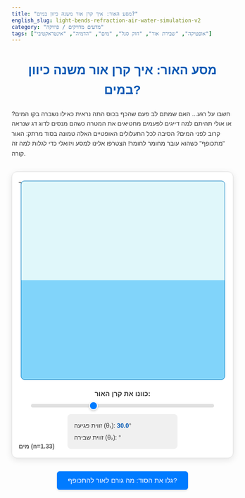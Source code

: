```yaml
---
title: "מסע האור: איך קרן אור משנה כיוון במים?"
english_slug: light-bends-refraction-air-water-simulation-v2
category: "מדעים מדויקים / פיזיקה"
tags: ["אופטיקה", "שבירת אור", "חוק סנל", "מים", "הדמיה", "אינטראקטיבי"]
---
```

# מסע האור: איך קרן אור משנה כיוון במים?

<p>חשבו על רגע... האם שמתם לב פעם שהכף בכוס התה נראית כאילו נשברה בקו המים? או אולי תהיתם למה דייגים לפעמים מחטיאים את המטרה כשהם מנסים לדוג דג שנראה קרוב לפני המים? הסיבה לכל התעלולים האופטיים האלה טמונה בסוד מרתק: האור "מתכופף" כשהוא עובר מחומר לחומר! הצטרפו אלינו למסע ויזואלי כדי לגלות למה זה קורה.</p>

<div id="simulation-container">
    <div class="media-labels">
        <span class="media-label top-label">אוויר (n=1.0)</span>
        <span class="media-label bottom-label">מים (n=1.33)</span>
    </div>
    <canvas id="refractionCanvas"></canvas>
    <div id="controls">
        <label for="angleSlider">כוונו את קרן האור:</label>
        <input type="range" id="angleSlider" min="0" max="89.9" value="30" step="0.1">
        <div id="angleDisplay">
            <p>זווית פגיעה (&theta;₁): <span id="incidenceAngle">30.0</span>°</p>
            <p>זווית שבירה (&theta;₂): <span id="refractionAngle"></span>°</p>
        </div>
    </div>
</div>

<style>
    :root {
        --color-air: #e0f7fa; /* Light cyan */
        --color-water: #81d4fa; /* Light blue */
        --color-boundary: #0277bd; /* Darker blue */
        --color-normal: #555; /* Grey */
        --color-ray: #ffab00; /* Amber */
        --color-ray-glow: rgba(255, 171, 0, 0.5);
        --color-control: #00bcd4; /* Cyan */
        --color-text: #333; /* Dark grey */
        --color-bg-container: #ffffff; /* White */
        --color-border: #e0e0e0; /* Light grey */
        --color-button-bg: #007bff; /* Blue */
        --color-button-hover: #0056b3; /* Darker blue */
    }

    body {
        font-family: 'Arial', sans-serif;
        line-height: 1.6;
        color: var(--color-text);
    }

    h1, h2 {
        color: var(--color-button-hover);
        text-align: center;
        margin-bottom: 20px;
    }

    #simulation-container {
        margin: 30px auto;
        text-align: center;
        max-width: 700px; /* Slightly narrower for focus */
        border: 1px solid var(--color-border);
        border-radius: 12px; /* More rounded corners */
        padding: 20px;
        background-color: var(--color-bg-container);
        box-shadow: 0 4px 15px rgba(0, 0, 0, 0.1); /* Subtle shadow */
        position: relative; /* Needed for absolute positioning of labels */
    }

     .media-labels {
        position: absolute;
        top: 0;
        left: 0;
        width: 100%;
        height: 100%; /* Cover the canvas area */
        pointer-events: none; /* Allow clicks/drags on canvas below */
        z-index: 1; /* Ensure labels are above background but below rays */
    }

    .media-label {
        position: absolute;
        left: 15px; /* Adjust positioning */
        font-size: 1em;
        font-weight: bold;
        color: var(--color-text);
        opacity: 0.8;
        text-shadow: 1px 1px 2px rgba(255,255,255,0.5);
    }

    .top-label {
         top: 15px;
    }

    .bottom-label {
         bottom: 15px;
    }


    #refractionCanvas {
        width: 100%;
        height: 450px; /* Slightly increased height */
        display: block; /* Remove extra space below canvas */
        margin: 0 auto;
        border: 1px solid var(--color-boundary);
        border-radius: 8px; /* Match container rounding */
        background: linear-gradient(to bottom, var(--color-air) 0%, var(--color-air) 50%, var(--color-water) 50%, var(--color-water) 100%);
        cursor: grab;
        position: relative; /* Needed for drawing context */
        z-index: 2; /* Ensure canvas drawings are above background/labels */
    }

    #refractionCanvas:active {
        cursor: grabbing;
    }

    #controls {
        margin-top: 20px;
        display: flex;
        flex-direction: column;
        align-items: center;
    }

    #controls label {
        margin-bottom: 8px;
        font-weight: bold;
        font-size: 1.1em;
    }

    #controls input[type="range"] {
        width: 90%; /* Wider slider */
        margin-bottom: 15px;
        -webkit-appearance: none; /* Remove default styling */
        appearance: none;
        height: 8px;
        background: var(--color-border);
        border-radius: 5px;
        outline: none;
        transition: opacity .2s;
    }

    #controls input[type="range"]::-webkit-slider-thumb {
        -webkit-appearance: none;
        appearance: none;
        width: 20px;
        height: 20px;
        background: var(--color-button-bg);
        border-radius: 50%;
        cursor: pointer;
        border: 2px solid var(--color-bg-container);
        box-shadow: 0 2px 5px rgba(0, 0, 0, 0.2);
        transition: background-color 0.3s ease, box-shadow 0.3s ease;
    }

    #controls input[type="range"]::-moz-range-thumb {
        width: 20px;
        height: 20px;
        background: var(--color-button-bg);
        border-radius: 50%;
        cursor: pointer;
        border: 2px solid var(--color-bg-container);
        box-shadow: 0 2px 5px rgba(0, 0, 0, 0.2);
        transition: background-color 0.3s ease, box-shadow 0.3s ease;
    }

     #controls input[type="range"]:hover::-webkit-slider-thumb {
         background-color: var(--color-button-hover);
         box-shadow: 0 2px 8px rgba(0, 0, 0, 0.3);
     }

      #controls input[type="range"]:hover::-moz-range-thumb {
         background-color: var(--color-button-hover);
         box-shadow: 0 2px 8px rgba(0, 0, 0, 0.3);
     }


    #angleDisplay {
        text-align: left;
        min-width: 220px; /* Ensure consistent width */
        background-color: #f0f0f0;
        padding: 10px 15px;
        border-radius: 8px;
        font-size: 1em;
    }

    #angleDisplay p {
        margin: 5px 0;
        font-size: 1em;
        color: var(--color-text);
    }

    #angleDisplay span {
        font-weight: bold;
        color: var(--color-button-hover);
    }


    #explanation-button {
        display: block;
        margin: 30px auto 20px auto; /* More space */
        padding: 12px 25px; /* Larger button */
        font-size: 1.1em;
        cursor: pointer;
        border: none;
        border-radius: 6px;
        background-color: var(--color-button-bg);
        color: white;
        transition: background-color 0.3s ease, transform 0.1s ease;
        box-shadow: 0 2px 5px rgba(0, 0, 0, 0.1);
    }

    #explanation-button:hover {
        background-color: var(--color-button-hover);
        box-shadow: 0 3px 8px rgba(0, 0, 0, 0.2);
    }

    #explanation-button:active {
        transform: scale(0.98);
    }

    #explanation {
        margin-top: 20px;
        padding: 20px;
        border: 1px solid var(--color-border);
        border-radius: 12px;
        background-color: var(--color-bg-container);
        box-shadow: 0 2px 10px rgba(0, 0, 0, 0.08);
    }

    #explanation h2 {
        color: var(--color-button-hover);
        margin-top: 15px;
        margin-bottom: 10px;
        font-size: 1.4em;
        border-bottom: 1px solid var(--color-border);
        padding-bottom: 5px;
    }

    #explanation p {
        margin-bottom: 12px;
        line-height: 1.7;
        color: var(--color-text);
    }

     #explanation ul {
         margin-bottom: 12px;
         padding-left: 20px;
     }

     #explanation li {
         margin-bottom: 5px;
     }

    #explanation strong {
        color: var(--color-button-hover);
    }

    /* Add more responsive adjustments if needed */
    @media (max-width: 600px) {
        #simulation-container {
            padding: 15px;
        }
        #controls input[type="range"] {
            width: 95%;
        }
        #explanation-button {
            padding: 10px 20px;
            font-size: 1em;
        }
         #explanation h2 {
            font-size: 1.2em;
        }
    }

</style>

<button id="explanation-button">גלו את הסוד: מה גורם לאור להתכופף?</button>

<div id="explanation" style="display: none;">
    <h2>מה קורה כאן בעצם? הכירו את "שבירת האור"</h2>
    <p><strong>שבירת אור (Refraction)</strong> היא הפלא הפיזיקלי שגורם לקרן אור לשנות את מסלולה בדיוק ברגע שהיא עוברת מתווך שקוף אחד (כמו האוויר שמעלינו) לתווך שקוף אחר (כמו המים, הזכוכית, או אפילו העדשה במשקפיים שלכם!). זה כאילו האור מקבל "הוראה" להתכופף בנקודת המעבר.</p>

    <h2>למה האור מתכופף בכלל?</h2>
    <p>הסיבה הפשוטה והמדהימה היא ש<strong>האור נע במהירות שונה בחומרים שונים</strong>! בריק (כמו בחלל החיצון), האור טס במהירות שיא של כ-300,000 קילומטר בשנייה – זו המהירות האולטימטיבית שלו. אבל כשהוא נכנס לחומר כמו אוויר, מים או זכוכית, הוא פוגש מולקולות ומאט! מידת ההאטה תלויה בצפיפות האופטית של החומר. שינוי המהירות הזה, שקורה באופן מיידי על פני השטח המפריד בין החומרים, הוא שגורם לקרן האור "להתעקם".</p>

    <h2>איך מודדים את ה"עצלות" של האור בחומר? מקדם השבירה בא לעזרה!</h2>
    <p>כדי לתאר כמה האור מאט בחומר מסוים, משתמשים ב<strong>מקדם שבירה (Refractive Index)</strong>, שמסומן לרוב באות n. זהו פשוט יחס בין מהירות האור בריק (c) למהירות האור בחומר (v): n = c / v.</p>
    <ul>
        <li>לריק יש מקדם שבירה של 1 (הכי מהיר!).</li>
        <li>לאוויר יש מקדם שבירה קרוב מאוד ל-1 (האור עדיין טס כמעט במהירות שיא).</li>
        <li>למים יש מקדם שבירה של כ-1.33 (האור מאט באופן משמעותי).</li>
        <li>לזכוכית יש מקדם שבירה של כ-1.5, ואפילו יותר לאבני יהלום (שם האור מאט מאוד!).</li>
    </ul>
    <p>ככל שמקדם השבירה גבוה יותר, כך האור נע לאט יותר באותו חומר, והחומר נחשב "צפוף אופטית" יותר.</p>

    <h2>החוק שמסדר את הכל: חוק סנל</h2>
    <p>הקשר המדויק בין זווית הכניסה של האור לזווית היציאה שלו בצד השני מתואר על ידי נוסחה אלגנטית שנקראת <strong>חוק סנל (Snell's Law)</strong>:</p>
    <p>n₁ * sin(θ₁) = n₂ * sin(θ₂)</p>
    <p>במילים פשוטות:</p>
    <ul>
        <li>n₁ הוא מקדם השבירה של החומר ממנו מגיע האור.</li>
        <li>θ₁ היא <strong>זווית הפגיעה</strong> (הזווית בין קרן האור הנכנסת לבין קו דמיוני ישר שנקרא ה<strong>נורמל</strong> - אנך למשטח).</li>
        <li>n₂ הוא מקדם השבירה של החומר אליו האור עובר.</li>
        <li>θ₂ היא <strong>זווית השבירה</strong> (הזווית בין קרן האור היוצאת לבין הנורמל בתוך החומר השני).</li>
    </ul>
    <p>הסימולציה שלמעלה מציגה בדיוק את הפעולה של חוק זה. נסו לשחק עם הזווית וראו כיצד הנוסחה "מתקיימת" מול עיניכם!</p>

    <h2>מאוויר למים: למה האור נשבר "לכיוון הנורמל"?</h2>
    <p>בסימולציה שלנו, האור עובר מאוויר (n₁ ≈ 1) למים (n₂ ≈ 1.33). כלומר, הוא עובר מתווך אופטי "דליל" (מהיר לאור) לתווך אופטי "צפוף" (איטי יותר לאור). לפי חוק סנל: sin(θ₂) = (n₁ / n₂) * sin(θ₁).</p>
    <p>מכיוון ש- n₁ קטן מ- n₂, היחס n₁ / n₂ קטן מ-1. לכן, sin(θ₂) חייב להיות קטן יותר מ- sin(θ₁). עבור זוויות בין 0 ל-90 מעלות (כמו שיש לנו כאן), ככל שהזווית קטנה יותר, כך הסינוס שלה קטן יותר. המסקנה היא ש- <strong>θ₂ קטנה מ- θ₁</strong>! זה בדיוק מה שאתם רואים בסימולציה: קרן האור הנשברת מתכופפת (נשברת) לכיוון קו הנורמל (האנך).</p>
     <p>אם הייתם שולחים קרן אור מתוך המים החוצה לאוויר, היה קורה ההפך: האור היה עובר מתווך צפוף לדליל, מהירותו הייתה גדלה, והוא היה נשבר <strong>התרחקות מהנורמל</strong> (n₁ * sin(θ₁) = n₂ * sin(θ₂), הפעם n₁ הוא 1.33 ו- n₂ הוא 1, כך שהיחס n₁/n₂ גדול מ-1, sin(θ₂) > sin(θ₁), ו- θ₂ > θ₁).</p>


    <h2>ראו זאת בעצמכם!</h2>
    <p>הסימולציה מאפשרת לכם לשלוט בזווית הפגיעה ולראות כיצד זווית השבירה משתנה בהתאם לחוק סנל. שימו לב במיוחד מה קורה כשהאור פוגע בניצב למשטח (זווית פגיעה 0°) - האם הוא נשבר?</p>
</div>

<script>
    const canvas = document.getElementById('refractionCanvas');
    const ctx = canvas.getContext('2d');
    const angleSlider = document.getElementById('angleSlider');
    const incidenceAngleSpan = document.getElementById('incidenceAngle');
    const refractionAngleSpan = document.getElementById('refractionAngle');
    const explanationButton = document.getElementById('explanation-button');
    const explanationDiv = document.getElementById('explanation');

    // Refractive indices
    const n1_air = 1.0;
    const n2_water = 1.33; // Using a slightly more common value than 1.333

    // Simulation constants
    let W, H; // Canvas width and height
    let originX, originY; // Point where ray hits the boundary
    const boundaryY = 0.5; // Boundary is at 50% of canvas height
    const controlPointRadius = 10; // Radius of the draggable control point
    const rayDrawLength = 0.8; // Length of drawn rays relative to canvas size (longer)
    const controlPointDistance = 0.4; // Distance of the control point from origin relative to canvas size

    let isDragging = false;
    let currentAngleDegrees = parseFloat(angleSlider.value);
    let currentAngleRadians = degreesToRadians(currentAngleDegrees);

    // Animation state
    let animationProgress = 0; // 0 to 1, represents how far the ray has "traveled"
    const animationDuration = 1500; // milliseconds for the ray to travel
    let startTime = null;
    let isAnimating = true;

    // Angle labels positions
    const angleLabelOffset = 30; // distance from origin for angle labels
    const angleValueOffset = 55; // distance for numerical value labels

    // Colors (match CSS variables)
    const colorBoundary = getCssVar('--color-boundary');
    const colorNormal = getCssVar('--color-normal');
    const colorRay = getCssVar('--color-ray');
    const colorRayGlow = getCssVar('--color-ray-glow');
    const colorControl = getCssVar('--color-control');
     const colorText = getCssVar('--color-text');


    function getCssVar(name) {
         return getComputedStyle(document.documentElement).getPropertyValue(name).trim();
    }


    // Function to update canvas size based on display size
    function resizeCanvas() {
        const container = canvas.parentElement;
        const rect = container.getBoundingClientRect();
        canvas.width = rect.width;
        canvas.height = 450; // Fixed height

        W = canvas.width;
        H = canvas.height;
        originX = W / 2;
        originY = H * boundaryY;

        draw(); // Redraw after resize
    }

    function degreesToRadians(degrees) {
        return degrees * Math.PI / 180;
    }

    function radiansToDegrees(radians) {
        return radians * 180 / Math.PI;
    }

    function calculateRefractionAngleRadians(incidenceAngleRadians) {
        // Snell's Law: n1 * sin(theta1) = n2 * sin(theta2)
        // sin(theta2) = (n1 / n2) * sin(theta1)
        // theta2 = asin((n1 / n2) * sin(theta1))
        const sinTheta2 = (n1_air / n2_water) * Math.sin(incidenceAngleRadians);
        // Clamp sinTheta2 to [-1, 1] to avoid asin errors near 90 degrees
        const clampedSinTheta2 = Math.max(-1, Math.min(1, sinTheta2));
        return Math.asin(clampedSinTheta2);
    }

    function draw(timestamp) {
        if (!ctx || !canvas) return;

        // Animation logic
        if (isAnimating) {
             if (!startTime) startTime = timestamp;
             const elapsedTime = timestamp - startTime;
             animationProgress = Math.min(1, elapsedTime / animationDuration); // Progress 0 to 1

             if (animationProgress < 1) {
                 requestAnimationFrame(draw); // Continue animating
             } else {
                  isAnimating = false; // Stop animation when done
                  startTime = null; // Reset start time for next animation
             }
        } else {
             // If not animating, just draw the static state
             animationProgress = 1; // Ensure rays are fully drawn when static
        }


        ctx.clearRect(0, 0, W, H);

        // Draw boundary
        ctx.beginPath();
        ctx.moveTo(0, originY);
        ctx.lineTo(W, originY);
        ctx.strokeStyle = colorBoundary;
        ctx.lineWidth = 3;
        ctx.stroke();

        // Draw Normal (dashed)
        ctx.beginPath();
        ctx.setLineDash([8, 6]); // Dashed line
        ctx.moveTo(originX, 0);
        ctx.lineTo(originX, H);
        ctx.strokeStyle = colorNormal;
        ctx.lineWidth = 1.5;
        ctx.stroke();
        ctx.setLineDash([]); // Reset line dash
        ctx.font = '15px Arial';
        ctx.fillStyle = colorNormal;
        ctx.fillText('נורמל', originX + 8, 20); // Label for Normal


        // Convert current angle (degrees) to radians
        currentAngleRadians = degreesToRadians(currentAngleDegrees);
        const refractionAngleRadians = calculateRefractionAngleRadians(currentAngleRadians);
        const refractionAngleDegrees = radiansToDegrees(refractionAngleRadians);

        // Calculate control point position based on angle and distance
        // The angle is from the upwards vertical (0, -1). 0 deg is vertical up.
        const R_cp = controlPointDistance * Math.min(W, H); // Radius for control point circle
        const cpX = originX + R_cp * Math.sin(currentAngleRadians);
        const cpY = originY - R_cp * Math.cos(currentAngleRadians);

        // Calculate refracted ray endpoint
        // Angle is from the DOWNWARDS normal vector (0, 1). Needs same horizontal direction as incoming ray.
        const signedRefractionAngleRadians = refractionAngleRadians * Math.sign(Math.sin(currentAngleRadians)); // Apply direction based on incidence side (left/right)
        const R_refracted = rayDrawLength * Math.min(W, H); // Length for refracted ray
        const refractedX = originX + R_refracted * Math.sin(signedRefractionAngleRadians);
        const refractedY = originY + R_refracted * Math.cos(signedRefractionAngleRadians); // cos is always positive for angle 0-90 from vertical


        // Draw Incoming Ray (animated segment)
        ctx.beginPath();
        // Calculate endpoint based on animation progress
        const rayInX = cpX + (originX - cpX) * animationProgress;
        const rayInY = cpY + (originY - cpY) * animationProgress;
        ctx.moveTo(cpX, cpY);
        ctx.lineTo(rayInX, rayInY);
         // Add a glow effect
        ctx.shadowBlur = 15;
        ctx.shadowColor = colorRayGlow;
        ctx.strokeStyle = colorRay;
        ctx.lineWidth = 4;
        ctx.stroke();
        ctx.shadowBlur = 0; // Reset shadow

        // Draw Refracted Ray (animated segment, starts after incoming hits boundary)
        if (animationProgress > 0.5) { // Start refracted ray animation halfway through total duration
             const refractedAnimationProgress = Math.min(1, (animationProgress - 0.5) * 2); // Scale progress from 0 to 1 for refracted ray
            ctx.beginPath();
            const rayOutX = originX + (refractedX - originX) * refractedAnimationProgress;
            const rayOutY = originY + (refractedY - originY) * refractedAnimationProgress;
            ctx.moveTo(originX, originY);
            ctx.lineTo(rayOutX, rayOutY);
             // Add a glow effect
            ctx.shadowBlur = 15;
            ctx.shadowColor = colorRayGlow;
            ctx.strokeStyle = colorRay;
            ctx.lineWidth = 4;
            ctx.stroke();
            ctx.shadowBlur = 0; // Reset shadow
        }


        // Draw Draggable Control Point
        ctx.beginPath();
        ctx.arc(cpX, cpY, controlPointRadius, 0, Math.PI * 2);
        ctx.fillStyle = colorControl;
        ctx.fill();
        ctx.strokeStyle = var(--color-bg-container); /* White border */
        ctx.lineWidth = 2;
        ctx.stroke();


        // Draw angle arcs and labels
        ctx.strokeStyle = colorNormal;
        ctx.lineWidth = 1.5;
        ctx.fillStyle = colorText;
        ctx.font = 'italic bold 18px Arial'; // Make labels stand out
        const arcRadius = Math.min(W, H) * 0.08;

        // Incidence angle arc and label (from upwards normal to incoming ray)
        if (currentAngleDegrees > 0.1) { // Don't draw arc if angle is zero
             ctx.beginPath();
            // Angle 0 is upwards normal (Math.PI * 1.5). Angle 90 is right (0). Angle -90 is left (PI).
            // Arc goes from normal (1.5*PI) towards ray (atan2(cpY-originY, cpX-originX))
             const normalUpAngle = Math.PI * 1.5; // Angle of upwards normal from +x
             const incomingRayCanvasAngle = Math.atan2(cpY - originY, cpX - originX); // Angle of incoming ray from +x

            if (cpX < originX) { // Left side of normal
                 // Arc from ray to normal (CW)
                 ctx.arc(originX, originY, arcRadius, incomingRayCanvasAngle, normalUpAngle);
            } else { // Right side of normal
                 // Arc from normal to ray (CCW)
                 ctx.arc(originX, originY, arcRadius, normalUpAngle, incomingRayCanvasAngle);
            }
            ctx.stroke();

            // Label position - calculated relative to the angle from the normal
            const angleMidRad = currentAngleRadians / 2; // Mid-angle from normal
            const labelIncX = originX + (arcRadius + angleLabelOffset) * Math.sin(angleMidRad) * Math.sign(cpX - originX);
            const labelIncY = originY - (arcRadius + angleLabelOffset) * Math.cos(angleMidRad);
            ctx.fillText('θ₁', labelIncX, labelIncY);

             // Value Label Position
            const valueIncX = originX + (arcRadius + angleValueOffset) * Math.sin(angleMidRad) * Math.sign(cpX - originX);
            const valueIncY = originY - (arcRadius + angleValueOffset) * Math.cos(angleMidRad);
             ctx.font = '14px Arial';
             ctx.fillText(currentAngleDegrees.toFixed(1) + '°', valueIncX, valueIncY);

        }


        // Refraction angle arc and label (from downwards normal to refracted ray)
        if (refractionAngleDegrees > 0.1) { // Don't draw arc if angle is zero
            ctx.beginPath();
            // Angle 0 is downwards normal (Math.PI * 0.5).
            // Arc goes from normal (0.5*PI) towards ray (atan2(refractedY-originY, refractedX-originX))
             const normalDownAngle = Math.PI * 0.5; // Angle of downwards normal from +x
             const refractedRayCanvasAngle = Math.atan2(refractedY - originY, refractedX - originX); // Angle of refracted ray from +x

             if (refractedX < originX) { // Left side of normal
                 // Arc from normal to ray (CCW)
                  ctx.arc(originX, originY, arcRadius, normalDownAngle, refractedRayCanvasAngle);
             } else { // Right side of normal
                 // Arc from ray to normal (CW)
                  ctx.arc(originX, originY, arcRadius, refractedRayCanvasAngle, normalDownAngle);
             }
            ctx.stroke();

             // Label position - calculated relative to the angle from the normal
            const angleRefMidRad = refractionAngleRadians / 2; // Mid-angle from normal
            const labelRefX = originX + (arcRadius + angleLabelOffset) * Math.sin(angleRefMidMidRad) * Math.sign(refractedX - originX);
            const labelRefY = originY + (arcRadius + angleLabelOffset) * Math.cos(angleRefMidRad);
             ctx.fillText('θ₂', labelRefX, labelRefY);

             // Value Label Position
            const valueRefX = originX + (arcRadius + angleValueOffset) * Math.sin(angleRefMidRad) * Math.sign(refractedX - originX);
            const valueRefY = originY + (arcRadius + angleValueOffset) * Math.cos(angleRefMidRad);
             ctx.font = '14px Arial';
             ctx.fillText(refractionAngleDegrees.toFixed(1) + '°', valueRefX, valueRefY);
        }


        // Update angle displays (for accessibility/clarity outside canvas)
        incidenceAngleSpan.textContent = currentAngleDegrees.toFixed(1);
        refractionAngleSpan.textContent = refractionAngleDegrees.toFixed(1);
    }

    // Function to get incidence angle from mouse position relative to origin and upwards normal
    function getAngleFromMouse(mouseX, mouseY) {
         // Vector from origin to mouse: (mouseX - originX, mouseY - originY)
         // We want the angle relative to the UPWARDS normal (0, -1)
         // atan2(y, x) gives angle relative to positive x-axis.
         // atan2(x, y) gives angle relative to positive y-axis.
         // We want angle relative to NEGATIVE y-axis (upwards).
         const vecX = mouseX - originX;
         const vecY = mouseY - originY;

         // Ensure mouse is above the boundary for angle calculation relevance
         // If mouse is below the boundary, treat its Y as slightly above
         const effectiveMouseY = Math.min(mouseY, originY - 1); // Clamp Y to just above boundary

         const angleRad = Math.atan2(vecX, -(effectiveMouseY - originY)); // Angle relative to -y axis (up)

         // atan2 returns angle in [-PI, PI]. We want 0 to 90 degrees for incidence angle.
         // The absolute value of the angle from the vertical is the incidence angle.
         const absoluteAngleRad = Math.abs(angleRad);

         return radiansToDegrees(absoluteAngleRad);
    }


    // Handle slider input
    angleSlider.addEventListener('input', (event) => {
        currentAngleDegrees = parseFloat(event.target.value);
        startRayAnimation(); // Restart animation on angle change
        draw(); // Draw immediate static state
    });

    // Handle mouse events for dragging the control point
    canvas.addEventListener('mousedown', (event) => {
        const rect = canvas.getBoundingClientRect();
        const mouseX = event.clientX - rect.left;
        const mouseY = event.clientY - rect.top;

        const R_cp = controlPointDistance * Math.min(W, H);
        const cpX = originX + R_cp * Math.sin(currentAngleRadians);
        const cpY = originY - R_cp * Math.cos(currentAngleRadians);

        // Check if mouse is over the control point (increase hit area)
        const hitRadius = controlPointRadius * 2;
        const dist = Math.sqrt((mouseX - cpX) ** 2 + (mouseY - cpY) ** 2);
        if (dist < hitRadius) {
            isDragging = true;
            canvas.style.cursor = 'grabbing';
             isAnimating = false; // Stop animation while dragging
        }
    });

    canvas.addEventListener('mousemove', (event) => {
        if (!isDragging) return;

        const rect = canvas.getBoundingClientRect();
        const mouseX = event.clientX - rect.left;
        const mouseY = event.clientY - rect.top;

        let newAngleDegrees = getAngleFromMouse(mouseX, mouseY);

        // Clamp angle to valid range [0, 89.9]
        newAngleDegrees = Math.max(0, Math.min(89.9, newAngleDegrees));

        // Update state only if angle changed significantly
        if (Math.abs(newAngleDegrees - currentAngleDegrees) > 0.1) {
             currentAngleDegrees = newAngleDegrees;
             angleSlider.value = currentAngleDegrees.toFixed(1); // Update slider
             draw(); // Draw static state while dragging
        }
    });

    canvas.addEventListener('mouseup', () => {
        if (isDragging) {
             isDragging = false;
             canvas.style.cursor = 'grab';
             startRayAnimation(); // Restart animation when dragging stops
        }
    });

     canvas.addEventListener('mouseout', () => {
        // Stop dragging if mouse leaves canvas while dragging
        if (isDragging) {
            isDragging = false;
            canvas.style.cursor = 'grab';
            startRayAnimation(); // Restart animation
        }
    });

    function startRayAnimation() {
         isAnimating = true;
         animationProgress = 0;
         startTime = null; // Reset start time
         requestAnimationFrame(draw);
    }


    // Handle explanation button
    explanationButton.addEventListener('click', () => {
        const isHidden = explanationDiv.style.display === 'none';
        explanationDiv.style.display = isHidden ? 'block' : 'none';
        explanationButton.textContent = isHidden ? 'הסתר הסבר' : 'גלו את הסוד: מה גורם לאור להתכופף?';
         // Scroll to explanation if showing it
        if (isHidden) {
             explanationDiv.scrollIntoView({ behavior: 'smooth', block: 'start' });
        }
    });

    // Initial setup
    resizeCanvas(); // Set initial size and draw
    window.addEventListener('resize', resizeCanvas);

    // Start the animation on load
     startRayAnimation();

     // Ensure static draw happens initially in case animation doesn't start immediately
     draw();


</script>